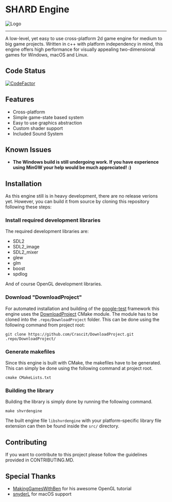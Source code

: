 # SHɅRD Engine

![Logo](http://shvrd.erdlof.org/shvrdheader.png "SHARD - Logo")

---

A low-level, yet easy to use cross-platform 2d game engine for medium to big game projects.
Written in c++ with platform independency in mind, this engine offers high performance for visually appealing two-dimensional games for Windows, macOS and Linux.

## Code Status
[![CodeFactor](https://www.codefactor.io/repository/github/shvrd/shvrdengine/badge/master)](https://www.codefactor.io/repository/github/shvrd/shvrdengine/overview/master)

## Features

* Cross-platform
* Simple game-state based system
* Easy to use graphics abstraction
* Custom shader support
* Included Sound System

## Known Issues

* **The Windows build is still undergoing work. If you have experience using MinGW your help would be much appreciated! :)**

## Installation

As this engine still is in heavy development, there are no release verions yet. However, you can build it from source
by cloning this repository following these steps:

### Install required development libraries

The required development libraries are:

* SDL2
* SDL2_image
* SDL2_mixer
* glew
* glm
* boost
* spdlog

And of course OpenGL development libraries.

### Download "DownloadProject"

For automated installation and building of the [google-test](https://github.com/google/googletest) framework this engine uses the [DownloadProject](https://github.com/Crascit/DownloadProject) CMake module. 
The module has to be cloned into the `.repo/DownloadProject` folder. This can be done using the following command from project root:  

`git clone https://github.com/Crascit/DownloadProject.git .repo/DownloadProject/`

### Generate makefiles

Since this engine is built with CMake, the makefiles have to be generated. This can simply be done using the following command at project root.

`cmake CMakeLists.txt`

### Building the library

Building the library is simply done by running the following command.

`make shvrdengine`

The built engine file `libshvrdengine` with your platform-specific library file extension can then be found inside the `src/` directory.

## Contributing

If you want to contribute to this project please follow the guidelines provided in CONTRIBUTING.MD.

## Special Thanks

* [MakingGamesWithBen](https://www.youtube.com/playlist?list=PLSPw4ASQYyymu3PfG9gxywSPghnSMiOAW) for his awesome OpenGL tutorial
* [snyderL](https://github.com/snyderl) for macOS support
